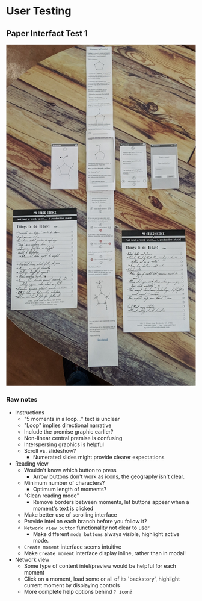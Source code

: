 # User Testing

## Paper Interfact Test 1

![Paper Interface Test 1](https://github.com/sjlutterbie/storychain-dev-notes/blob/paper-testing/user-feedback/paperTest1.jpg)

### Raw notes

* Instructions
  *  "5 moments in a loop..." text is unclear
    *  "Loop" implies directional narrative
  * Include the premise graphic earlier?
  *  Non-linear central premise is confusing
  * Interspersing graphics is helpful
  * Scroll vs. slideshow?
    * Numerated slides might provide clearer expectations
* Reading view
  * Wouldn't know which button to press
    * Arrow buttons don't work as icons, the geography isn't clear.
  * Minimum number of characters?
    * Optimum length of moments?
  * "Clean reading mode"
    * Remove borders between moments, let buttons appear when a moment's text
      is clicked
  * Make better use of scrolling interface
  * Provide intel on each branch before you follow it?
  * `Network view button` functionality not clear to user
    * Make different `mode buttons` always visible, highlight active mode.
  * `Create moment` interface seems intuitive
  * Make `Create moment` interface display inline, rather than in modal!
* Network view
  * Some type of content intel/preview would be helpful for each moment
  * Click on a moment, load some or all of its 'backstory', highlight current
      moment by displaying controls
  * More complete help options behind `? icon`?
